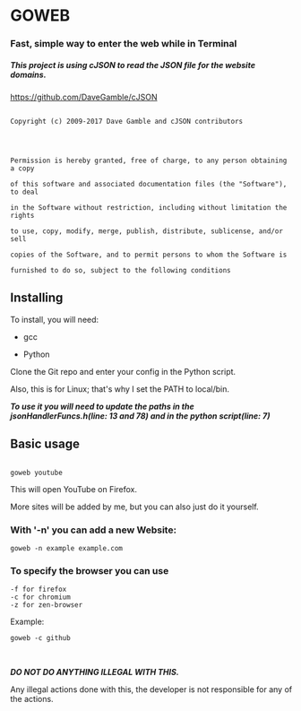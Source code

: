 # GOWEB




### Fast, simple way to enter the web while in Terminal 





##### This project is using cJSON to read the JSON file for the website domains.

https://github.com/DaveGamble/cJSON




```

Copyright (c) 2009-2017 Dave Gamble and cJSON contributors




Permission is hereby granted, free of charge, to any person obtaining a copy

of this software and associated documentation files (the "Software"), to deal

in the Software without restriction, including without limitation the rights

to use, copy, modify, merge, publish, distribute, sublicense, and/or sell

copies of the Software, and to permit persons to whom the Software is

furnished to do so, subject to the following conditions

```





## Installing

To install, you will need:

- gcc

- Python




Clone the Git repo and enter your config in the Python script.

Also, this is for Linux; that's why I set the PATH to local/bin.

***To use it you will need to update the paths in the jsonHandlerFuncs.h(line: 13 and 78) and in the python script(line: 7)***




## Basic usage

```

goweb youtube

```

This will open YouTube on Firefox.

More sites will be added by me, but you can also just do it yourself.

### With '-n' you can add a new Website:
```
goweb -n example example.com
```

### To specify the browser you can use 
```
-f for firefox
-c for chromium
-z for zen-browser
```
Example:
```
goweb -c github
```


<br>

***DO NOT DO ANYTHING ILLEGAL WITH THIS.***


Any illegal actions done with this, the developer is not responsible for any of the actions.
